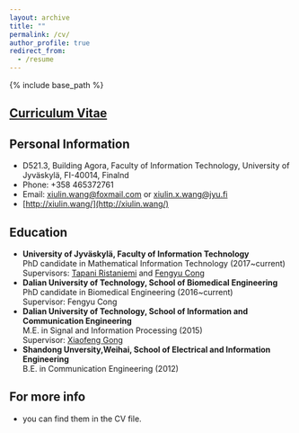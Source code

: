 ```yaml
---
layout: archive
title: ""
permalink: /cv/
author_profile: true
redirect_from:
  - /resume
---
```


{% include base_path %}

[Curriculum Vitae](/files/CV_Wang_201903.pdf)
------

Personal Information
------
- D521.3, Building Agora, Faculty of Information Technology, University of Jyväskylä, FI-40014, Finalnd
- Phone: +358 465372761
- Email: xiulin.wang@foxmail.com or xiulin.x.wang@jyu.fi
- [http://xiulin.wang/](http://xiulin.wang/)

Education
------
* **University of Jyväskylä, Faculty of Information Technology**<br>PhD candidate in Mathematical Information Technology (2017~current)<br>Supervisors: [Tapani Ristaniemi]((http://users.jyu.fi/~riesta/)) and [Fengyu Cong]((http://www.escience.cn/people/cong/index.html))
* **Dalian University of Technology, School of Biomedical Engineering**<br>PhD candidate in Biomedical Engineering (2016~current)<br>Supervisor: Fengyu Cong
* **Dalian University of Technology, School of Information and Communication Engineering**<br>M.E. in Signal and Information Processing (2015)<br>Supervisor: [Xiaofeng Gong]((http://faculty.dlut.edu.cn/xfgong/zh_CN/index/699431/list/index.htm))
* **Shandong Unversity,Weihai, School of Electrical and Information Engineering**<br>B.E. in Communication Engineering (2012) 

For more info
------
- you can find them in the CV file.
